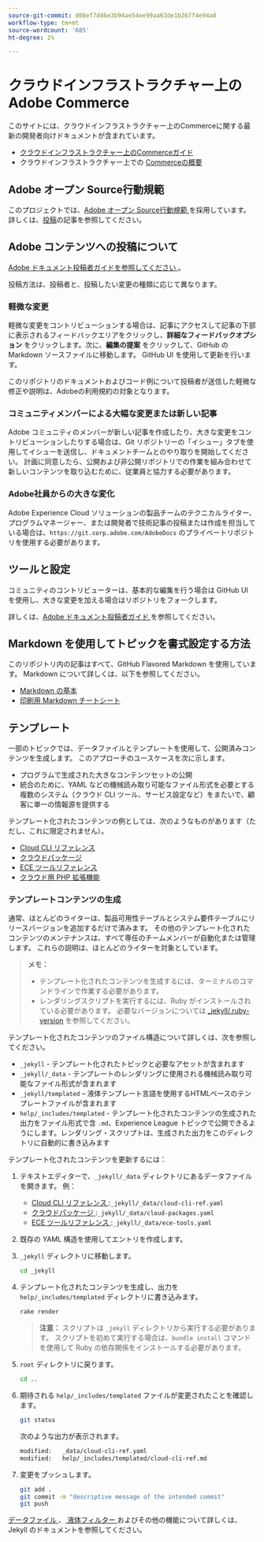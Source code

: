 ```yaml
---
source-git-commit: d08ef7d46e3b94ae54ee99aa63de1b267f4e94a0
workflow-type: tm+mt
source-wordcount: '685'
ht-degree: 1%

---
```

# クラウドインフラストラクチャー上のAdobe Commerce

このサイトには、クラウドインフラストラクチャー上のCommerceに関する最新の開発者向けドキュメントが含まれています。

- [ クラウドインフラストラクチャー上のCommerceガイド ](https://experienceleague.adobe.com/en/docs/commerce-on-cloud/user-guide/overview)
- クラウドインフラストラクチャー上での [Commerceの概要 ](https://experienceleague.adobe.com/en/docs/commerce-on-cloud/start/overview)

## Adobe オープン Source行動規範

このプロジェクトでは、[Adobe オープン Source行動規範 ](code-of-conduct.md) を採用しています。 詳しくは、[投稿](contributing.md)の記事を参照してください。

## Adobe コンテンツへの投稿について

[Adobe ドキュメント投稿者ガイドを参照してください ](https://experienceleague.adobe.com/en/docs/contributor/contributor-guide/introduction)。

投稿方法は、投稿者と、投稿したい変更の種類に応じて異なります。

### 軽微な変更

軽微な変更をコントリビューションする場合は、記事にアクセスして記事の下部に表示されるフィードバックエリアをクリックし、**詳細なフィードバックオプション** をクリックします。次に、**編集の提案** をクリックして、GitHub の Markdown ソースファイルに移動します。 GitHub UI を使用して更新を行います。

このリポジトリのドキュメントおよびコード例について投稿者が送信した軽微な修正や説明は、Adobeの利用規約の対象となります。

### コミュニティメンバーによる大幅な変更または新しい記事

Adobe コミュニティのメンバーが新しい記事を作成したり、大きな変更をコントリビューションしたりする場合は、Git リポジトリーの「イシュー」タブを使用してイシューを送信し、ドキュメントチームとのやり取りを開始してください。 計画に同意したら、公開および非公開リポジトリでの作業を組み合わせて新しいコンテンツを取り込むために、従業員と協力する必要があります。

### Adobe社員からの大きな変化

Adobe Experience Cloud ソリューションの製品チームのテクニカルライター、プログラムマネージャー、または開発者で技術記事の投稿または作成を担当している場合は、`https://git.corp.adobe.com/AdobeDocs` のプライベートリポジトリを使用する必要があります。

## ツールと設定

コミュニティのコントリビューターは、基本的な編集を行う場合は GitHub UI を使用し、大きな変更を加える場合はリポジトリをフォークします。

詳しくは、[Adobe ドキュメント投稿者ガイド ](https://experienceleague.adobe.com/en/docs/contributor/contributor-guide/introduction) を参照してください。

## Markdown を使用してトピックを書式設定する方法

このリポジトリ内の記事はすべて、GitHub Flavored Markdown を使用しています。 Markdown について詳しくは、以下を参照してください。

- [Markdown の基本 ](https://docs.github.com/en/get-started/writing-on-github/getting-started-with-writing-and-formatting-on-github/basic-writing-and-formatting-syntax)
- [ 印刷用 Markdown チートシート ](https://docs.github.com/en/get-started/writing-on-github/getting-started-with-writing-and-formatting-on-github/basic-writing-and-formatting-syntax)

## テンプレート

一部のトピックでは、データファイルとテンプレートを使用して、公開済みコンテンツを生成します。 このアプローチのユースケースを次に示します。

- プログラムで生成された大きなコンテンツセットの公開
- 統合のために、YAML などの機械読み取り可能なファイル形式を必要とする複数のシステム（クラウド CLI ツール、サービス設定など）をまたいで、顧客に単一の情報源を提供する

テンプレート化されたコンテンツの例としては、次のようなものがあります（ただし、これに限定されません）。

- [Cloud CLI リファレンス](help/templated/cloud-cli-ref.md)
- [クラウドパッケージ](help/templated/cloud-packages.md)
- [ECE ツールリファレンス](help/templated/ece-tools.md)
- [クラウド用 PHP 拡張機能](help/templated/php-extensions-cloud.md)

### テンプレートコンテンツの生成

通常、ほとんどのライターは、製品可用性テーブルとシステム要件テーブルにリリースバージョンを追加するだけで済みます。 その他のテンプレート化されたコンテンツのメンテナンスは、すべて専任のチームメンバーが自動化または管理します。 これらの説明は、ほとんどのライターを対象としています。

>**メモ：**
>
>- テンプレート化されたコンテンツを生成するには、ターミナルのコマンドラインで作業する必要があります。
>- レンダリングスクリプトを実行するには、Ruby がインストールされている必要があります。 必要なバージョンについては [_jekyll/.ruby-version](_jekyll/.ruby-version) を参照してください。

テンプレート化されたコンテンツのファイル構造について詳しくは、次を参照してください。

- `_jekyll` - テンプレート化されたトピックと必要なアセットが含まれます
- `_jekyll/_data` - テンプレートのレンダリングに使用される機械読み取り可能なファイル形式が含まれます
- `_jekyll/templated` – 液体テンプレート言語を使用するHTMLベースのテンプレートファイルが含まれます
- `help/_includes/templated` - テンプレート化されたコンテンツの生成された出力をファイル形式で含 `.md`、Experience League トピックで公開できるようにします。レンダリング・スクリプトは、生成された出力をこのディレクトリに自動的に書き込みます

テンプレート化されたコンテンツを更新するには：

1. テキストエディターで、`_jekyll/_data` ディレクトリにあるデータファイルを開きます。 例：

   - [Cloud CLI リファレンス ](help/templated/cloud-cli-ref.md):`_jekyll/_data/cloud-cli-ref.yaml`
   - [ クラウドパッケージ ](help/templated/cloud-packages.md):`_jekyll/_data/cloud-packages.yaml`
   - [ECE ツールリファレンス ](help/templated/ece-tools.md):`_jekyll/_data/ece-tools.yaml`

2. 既存の YAML 構造を使用してエントリを作成します。

3. `_jekyll` ディレクトリに移動します。

   ```bash
   cd _jekyll
   ```

4. テンプレート化されたコンテンツを生成し、出力を `help/_includes/templated` ディレクトリに書き込みます。

   ```bash
   rake render
   ```

   >**注意：** スクリプトは `_jekyll` ディレクトリから実行する必要があります。 スクリプトを初めて実行する場合は、`bundle install` コマンドを使用して Ruby の依存関係をインストールする必要があります。

5. `root` ディレクトリに戻ります。

   ```bash
   cd ..
   ```

6. 期待される `help/_includes/templated` ファイルが変更されたことを確認します。

   ```bash
   git status
   ```

   次のような出力が表示されます。

   ```bash
   modified:   _data/cloud-cli-ref.yaml
   modified:   help/_includes/templated/cloud-cli-ref.md
   ```

7. 変更をプッシュします。

   ```bash
   git add .
   git commit -m "descriptive message of the intended commit"
   git push
   ```

[ データファイル ](https://jekyllrb.com/docs/datafiles)、[ 液体フィルター ](https://jekyllrb.com/docs/liquid/filters/) およびその他の機能について詳しくは、Jekyll のドキュメントを参照してください。
